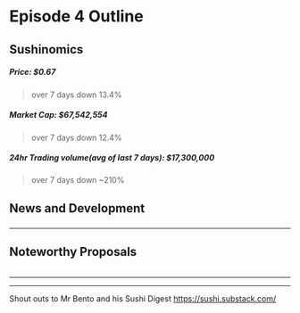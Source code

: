 #  Episode 4 Outline
## Sushinomics
##### Price: $0.67
> over 7 days down 13.4%
##### Market Cap: $67,542,554
> over 7 days down 12.4%
##### 24hr Trading volume(avg of last 7 days): $17,300,000
> over 7 days down ~210% 
## News and Development

###


### 
### 

### 
### 

* * *

## Noteworthy Proposals

### 



### 
##### 



### 
##### 
######

### 
##### 

### 
##### 

***

***

Shout outs to Mr Bento and his Sushi Digest https://sushi.substack.com/
